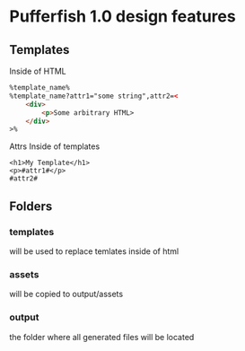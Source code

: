 # Pufferfish 1.0 design features

## Templates

Inside of HTML

```html
%template_name%
%template_name?attr1="some string",attr2=<
	<div>
		<p>Some arbitrary HTML>
	</div>
>%
```

Attrs Inside of templates
```
<h1>My Template</h1>
<p>#attr1#</p>
#attr2#
```

## Folders

### templates
will be used to replace temlates inside of html

### assets
will be copied to output/assets

### output
the folder where all generated files will be located


